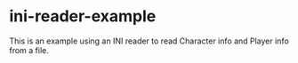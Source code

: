 # ini-reader-example
This is an example using an INI reader to read Character info and Player info from a file.
